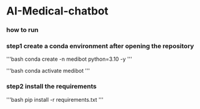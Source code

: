 # AI-Medical-chatbot


### how to run
### step1 create a conda environment after opening the repository

'''bash
conda create -n medibot python=3.10 -y
'''

'''bash
conda activate medibot
'''

### step2 install the requirements
'''bash
pip install -r requirements.txt
'''
